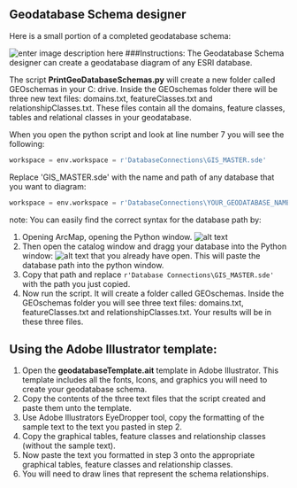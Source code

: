 ## Geodatabase Schema designer
Here is a small portion of a completed geodatabase schema:

![enter image description here](http://itsallearth.com/images/gdbDBdiagrams.JPG)
###Instructions:
The Geodatabase Schema designer can create a geodatabase diagram of any ESRI database.  

The script **PrintGeoDatabaseSchemas.py** will create a new folder called GEOschemas in your C: drive.  Inside the GEOschemas folder there will be three new text files: domains.txt, featureClasses.txt and relationshipClasses.txt. These files contain all the domains, feature classes, tables and relational classes in your geodatabase. 

When you open the python script and look at line number 7 you will see the following:  
```python
workspace = env.workspace = r'DatabaseConnections\GIS_MASTER.sde'
```
Replace  'GIS_MASTER.sde' with the name and path of any database that you want to diagram:
```python
workspace = env.workspace = r'DatabaseConnections\YOUR_GEODATABASE_NAME.sde'
```
note: You can easily find the correct syntax for the database path by: 
1. Opening ArcMap, opening the Python window. ![alt text](http://itsallearth.com/images/littleBoxArrow-.png "python arrow Icon")
2. Then open the catalog window and dragg your database into the Python window: ![alt text](http://itsallearth.com/images/littelBoxArrowPython.png "python window Icon") that you already have open. This will paste the database path into the python window.  
3. Copy that path and replace ```r'Database Connections\GIS_MASTER.sde'``` with the path you just copied.
4. Now run the script. It will create a folder called GEOschemas. Inside the GEOschemas folder you will see three text files: domains.txt, featureClasses.txt and relationshipClasses.txt. Your results will be in these three files.

## Using the Adobe Illustrator template:
1. Open the **geodatabaseTemplate.ait** template in Adobe Illustrator. This template includes all the fonts, Icons, and graphics you will need to create your geodatabase schema.
2. Copy the contents of the three text files that the script created and paste them unto the template.
3. Use Adobe Illustrators EyeDropper tool, copy the formatting of the sample text to the text you pasted in step 2.
4. Copy the graphical tables, feature classes and relationship classes (without the sample text).
5. Now paste the text you formatted in step 3 onto the appropriate graphical tables, feature classes and relationship classes.
6. You will need to draw lines that represent the schema relationships.

